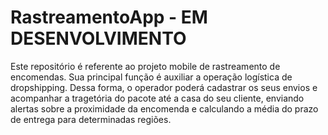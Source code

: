 # RastreamentoApp - EM DESENVOLVIMENTO
Este repositório é referente ao projeto mobile de rastreamento de encomendas. Sua principal função é auxiliar a operação logística de dropshipping. Dessa forma, o operador poderá cadastrar os seus envios e acompanhar a tragetória do pacote até a casa do seu cliente, enviando alertas sobre a proximidade da encomenda e calculando a média do prazo de entrega para determinadas regiões.


